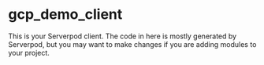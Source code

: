 # gcp_demo_client

This is your Serverpod client. The code in here is mostly generated by
Serverpod, but you may want to make changes if you are adding modules to your
project.
